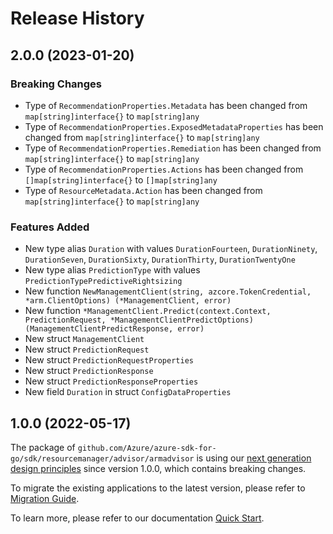 # Release History

## 2.0.0 (2023-01-20)
### Breaking Changes

- Type of `RecommendationProperties.Metadata` has been changed from `map[string]interface{}` to `map[string]any`
- Type of `RecommendationProperties.ExposedMetadataProperties` has been changed from `map[string]interface{}` to `map[string]any`
- Type of `RecommendationProperties.Remediation` has been changed from `map[string]interface{}` to `map[string]any`
- Type of `RecommendationProperties.Actions` has been changed from `[]map[string]interface{}` to `[]map[string]any`
- Type of `ResourceMetadata.Action` has been changed from `map[string]interface{}` to `map[string]any`

### Features Added

- New type alias `Duration` with values `DurationFourteen`, `DurationNinety`, `DurationSeven`, `DurationSixty`, `DurationThirty`, `DurationTwentyOne`
- New type alias `PredictionType` with values `PredictionTypePredictiveRightsizing`
- New function `NewManagementClient(string, azcore.TokenCredential, *arm.ClientOptions) (*ManagementClient, error)`
- New function `*ManagementClient.Predict(context.Context, PredictionRequest, *ManagementClientPredictOptions) (ManagementClientPredictResponse, error)`
- New struct `ManagementClient`
- New struct `PredictionRequest`
- New struct `PredictionRequestProperties`
- New struct `PredictionResponse`
- New struct `PredictionResponseProperties`
- New field `Duration` in struct `ConfigDataProperties`


## 1.0.0 (2022-05-17)

The package of `github.com/Azure/azure-sdk-for-go/sdk/resourcemanager/advisor/armadvisor` is using our [next generation design principles](https://azure.github.io/azure-sdk/general_introduction.html) since version 1.0.0, which contains breaking changes.

To migrate the existing applications to the latest version, please refer to [Migration Guide](https://aka.ms/azsdk/go/mgmt/migration).

To learn more, please refer to our documentation [Quick Start](https://aka.ms/azsdk/go/mgmt).